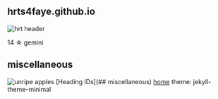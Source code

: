 ## hrts4faye.github.io
![hrt header](https://user-images.githubusercontent.com/118266830/203076386-93776b0e-ca9e-406d-84cd-32e333b1a650.jpg)

14 ☆ gemini

## miscellaneous
![unripe apples](https://user-images.githubusercontent.com/118266830/203076674-09392859-0a14-4c61-a9f0-8d0b0629e048.png)
[Heading IDs](## miscellaneous)
<a href="##hrts4faye.github.io">home</a>
theme: jekyll-theme-minimal
